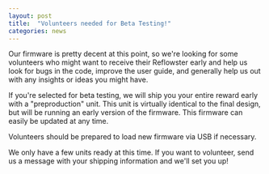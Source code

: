 ```yaml
---
layout: post
title:  "Volunteers needed for Beta Testing!"
categories: news
---
```


<p>Our firmware is pretty decent at this point, so we're looking for some volunteers who might want to receive their Reflowster early and help us look for bugs in the code, improve the user guide, and generally help us out with any insights or ideas you might have.</p>

<!--more-->

<p>If you're selected for beta testing, we will ship you your entire reward early with a "preproduction" unit. This unit is virtually identical to the final design, but will be running an early version of the firmware. This firmware can easily be updated at any time.</p>

<p>Volunteers should be prepared to load new firmware via USB if necessary. </p>

<p>We only have a few units ready at this time. If you want to volunteer, send us a message with your shipping information and we'll set you up!</p>
